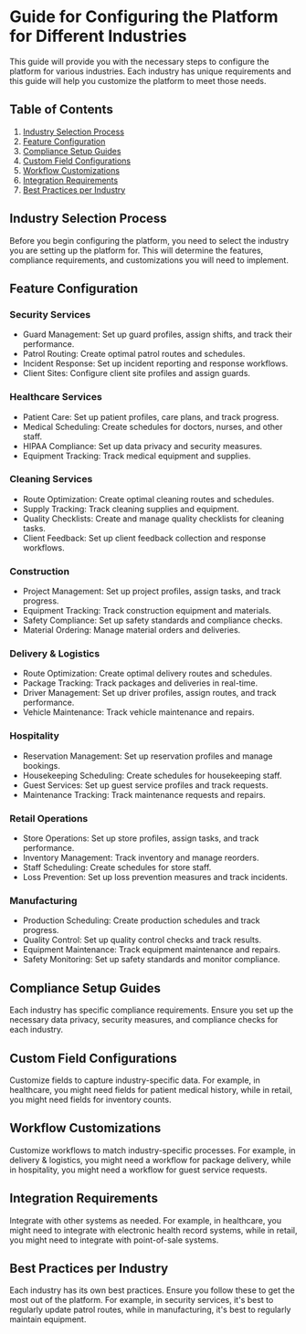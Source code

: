 # Guide for Configuring the Platform for Different Industries

This guide will provide you with the necessary steps to configure the platform for various industries. Each industry has unique requirements and this guide will help you customize the platform to meet those needs.

## Table of Contents

1. [Industry Selection Process](#industry-selection-process)
2. [Feature Configuration](#feature-configuration)
3. [Compliance Setup Guides](#compliance-setup-guides)
4. [Custom Field Configurations](#custom-field-configurations)
5. [Workflow Customizations](#workflow-customizations)
6. [Integration Requirements](#integration-requirements)
7. [Best Practices per Industry](#best-practices-per-industry)

## Industry Selection Process

Before you begin configuring the platform, you need to select the industry you are setting up the platform for. This will determine the features, compliance requirements, and customizations you will need to implement.

## Feature Configuration

### Security Services

- Guard Management: Set up guard profiles, assign shifts, and track their performance.
- Patrol Routing: Create optimal patrol routes and schedules.
- Incident Response: Set up incident reporting and response workflows.
- Client Sites: Configure client site profiles and assign guards.

### Healthcare Services

- Patient Care: Set up patient profiles, care plans, and track progress.
- Medical Scheduling: Create schedules for doctors, nurses, and other staff.
- HIPAA Compliance: Set up data privacy and security measures.
- Equipment Tracking: Track medical equipment and supplies.

### Cleaning Services

- Route Optimization: Create optimal cleaning routes and schedules.
- Supply Tracking: Track cleaning supplies and equipment.
- Quality Checklists: Create and manage quality checklists for cleaning tasks.
- Client Feedback: Set up client feedback collection and response workflows.

### Construction

- Project Management: Set up project profiles, assign tasks, and track progress.
- Equipment Tracking: Track construction equipment and materials.
- Safety Compliance: Set up safety standards and compliance checks.
- Material Ordering: Manage material orders and deliveries.

### Delivery & Logistics

- Route Optimization: Create optimal delivery routes and schedules.
- Package Tracking: Track packages and deliveries in real-time.
- Driver Management: Set up driver profiles, assign routes, and track performance.
- Vehicle Maintenance: Track vehicle maintenance and repairs.

### Hospitality

- Reservation Management: Set up reservation profiles and manage bookings.
- Housekeeping Scheduling: Create schedules for housekeeping staff.
- Guest Services: Set up guest service profiles and track requests.
- Maintenance Tracking: Track maintenance requests and repairs.

### Retail Operations

- Store Operations: Set up store profiles, assign tasks, and track performance.
- Inventory Management: Track inventory and manage reorders.
- Staff Scheduling: Create schedules for store staff.
- Loss Prevention: Set up loss prevention measures and track incidents.

### Manufacturing

- Production Scheduling: Create production schedules and track progress.
- Quality Control: Set up quality control checks and track results.
- Equipment Maintenance: Track equipment maintenance and repairs.
- Safety Monitoring: Set up safety standards and monitor compliance.

## Compliance Setup Guides

Each industry has specific compliance requirements. Ensure you set up the necessary data privacy, security measures, and compliance checks for each industry.

## Custom Field Configurations

Customize fields to capture industry-specific data. For example, in healthcare, you might need fields for patient medical history, while in retail, you might need fields for inventory counts.

## Workflow Customizations

Customize workflows to match industry-specific processes. For example, in delivery & logistics, you might need a workflow for package delivery, while in hospitality, you might need a workflow for guest service requests.

## Integration Requirements

Integrate with other systems as needed. For example, in healthcare, you might need to integrate with electronic health record systems, while in retail, you might need to integrate with point-of-sale systems.

## Best Practices per Industry

Each industry has its own best practices. Ensure you follow these to get the most out of the platform. For example, in security services, it's best to regularly update patrol routes, while in manufacturing, it's best to regularly maintain equipment.